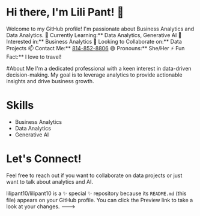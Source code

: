# Hi there, I'm Lili Pant! 👋
Welcome to my GitHub profile! I'm passionate about Business Analytics and Data Analytics. 
🌱 Currently Learning:** Data Analytics, Generative AI
👀 Interested in:** Business Analytics
💞️ Looking to Collaborate on:** Data Projects
📫 Contact Me:** [814-852-8806](tel:+18148528806)
😄 Pronouns:** She/Her
⚡ Fun Fact:** I love to travel!

#About Me
I'm a dedicated professional with a keen interest in data-driven decision-making. My goal is to leverage analytics to provide actionable insights and drive business growth.

# Skills
- Business Analytics
- Data Analytics
- Generative AI

# Let's Connect!
Feel free to reach out if you want to collaborate on data projects or just want to talk about analytics and AI.


lilipant10/lilipant10 is a ✨ special ✨ repository because its `README.md` (this file) appears on your GitHub profile.
You can click the Preview link to take a look at your changes.
--->
